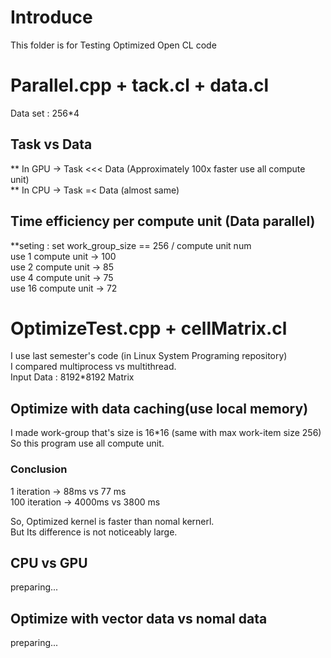 # Introduce 
This folder is for Testing Optimized Open CL code 

# Parallel.cpp + tack.cl + data.cl
Data set : 256*4   

## Task vs Data 
** In GPU -> Task <<< Data (Approximately 100x faster use all compute unit)   
** In CPU -> Task =< Data (almost same)    

## Time efficiency per compute unit (Data parallel)
**seting : set work_group_size == 256 / compute unit num    
use  1 compute unit -> 100   
use  2 compute unit -> 85    
use  4 compute unit -> 75    
use 16 compute unit -> 72    

# OptimizeTest.cpp + cellMatrix.cl
I use last semester's code (in Linux System Programing repository)    
I compared multiprocess vs multithread.     
Input Data : 8192*8192 Matrix 
## Optimize with data caching(use local memory)
I made work-group that's size is 16*16 (same with max work-item size 256)     
So this program use all compute unit.    
### Conclusion
1 iteration -> 88ms vs 77 ms      
100 iteration -> 4000ms vs 3800 ms     

So, Optimized kernel is faster than nomal kernerl.    
But Its difference is not noticeably large.    


## CPU vs GPU
preparing...   

   
## Optimize with vector data vs nomal data
preparing...   
